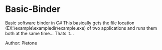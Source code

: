 # Basic-Binder
Basic software binder in C#
This basically gets the file location (EX:\\example\exampledir\example.exe) of two applications and runs them both at the same time...
Thats it...

Author: Pietone
